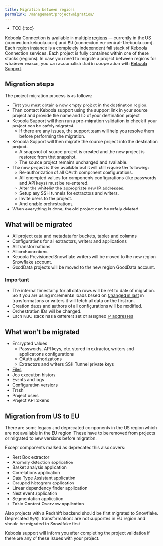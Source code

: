 ```yaml
---
title: Migration between regions
permalink: /management/project/migration/
---
```


* TOC
{:toc}

Keboola Connection is available in multiple [regions](https://developers.keboola.com/overview/api/#regions-and-endpoints) — currently in the US (connection.keboola.com) and EU (connection.eu-central-1.keboola.com). Each region instance is a completely independent full stack of Keboola Connection services.
Each project is fully contained within one of these stacks (regions). In case you need to migrate a project between 
regions for whatever reason, you can accomplish that in cooperation with [Keboola Support](/management/support/).

## Migration steps

The project migration process is as follows:

- First you must obtain a new empty project in the destination region.
- Then contact Keboola support using the support link in your source project and provide the name and ID of your 
destination project
- Keboola Support will then run a pre-migration validation to check if your project can be safely migrated.
  - If there are any issues, the support team will help you resolve them before performing the migration.
- Keboola Support will then migrate the source project into the destination project.
  - A snapshot of source project is created and the new project is restored from that snapshot.
  - The source project remains unchanged and available.
- The new project is then available but it will still require the following:
  - Re-authorization of all OAuth component configurations.
  - All encrypted values for components configurations (like passwords and API keys) must be re-entered.
  - Alter the whitelist the appropriate new [IP addresses](/extractors/ip-addresses/).
  - Setup any SSH tunnels for extractors and writers.
  - Invite users to the project.
  - And enable orchestrations.
- When everything is done, the old project can be safely deleted.

## What will be migrated

- All project data and metadata for buckets, tables and columns
- Configurations for all extractors, writers and applications
- All transformations
- All orchestrations
- Keboola Provisioned Snowflake writers will be moved to the new region Snowflake account.
- GoodData projects will be moved to the new region GoodData account.

### Important

- The internal timestamp for all data rows will be set to date of migration. So if you are using incremental loads 
based on [Changed in last](https://help.keboola.com/transformations/mappings/#input-mapping) in 
transformations or writers it will fetch all data on the first run.
- Creation dates and authors of all configurations will be modified.
- Orchestration IDs will be changed.
- Each KBC stack has a different set of assigned [IP addresses](/extractors/ip-addresses/)

## What won't be migrated

- Encrypted values
  - Passwords, API keys, etc. stored in extractor, writers and applications configurations
  - OAuth authorizations
  - Extractors and writers SSH Tunnel private keys
- [Files](/storage/file-uploads/)
- Job execution history
- Events and logs
- Configuration versions
- Trash
- Project users
- Project API tokens

## Migration from US to EU

There are some legacy and deprecated components in the US region which are not available in the EU region. 
These have to be removed from projects or migrated to new versions before migration. 

Except components marked as deprecated this also covers:
- Rest Box extractor
- Anomaly detection application
- Basket analysis application
- Correlations application
- Data Type Assistant application
- Grouped histogram application
- Linear dependency finder application
- Next event application
- Segmentation application
- Table Content Overview application

Also projects with a Redshift backend should be first migrated to Snowflake.
Deprecated `MySQL` transformations are not supported in EU region and should be migrated to Snowlfake first.

Keboola support will inform you after completing the project validation if there are any of these issues with your 
project.
